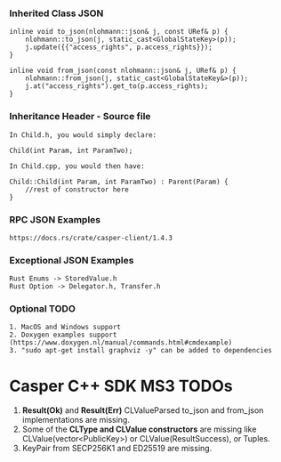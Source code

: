 ### Inherited Class JSON

    inline void to_json(nlohmann::json& j, const URef& p) {
        nlohmann::to_json(j, static_cast<GlobalStateKey>(p));
        j.update({{"access_rights", p.access_rights}});
    }

    inline void from_json(const nlohmann::json& j, URef& p) {
        nlohmann::from_json(j, static_cast<GlobalStateKey&>(p));
        j.at("access_rights").get_to(p.access_rights);
    }

### Inheritance Header - Source file

    In Child.h, you would simply declare:

    Child(int Param, int ParamTwo);

    In Child.cpp, you would then have:

    Child::Child(int Param, int ParamTwo) : Parent(Param) {
        //rest of constructor here
    }

### RPC JSON Examples

    https://docs.rs/crate/casper-client/1.4.3

### Exceptional JSON Examples

    Rust Enums -> StoredValue.h
    Rust Option -> Delegator.h, Transfer.h

### Optional TODO

    1. MacOS and Windows support
    2. Doxygen examples support (https://www.doxygen.nl/manual/commands.html#cmdexample)
    3. "sudo apt-get install graphviz -y" can be added to dependencies

# Casper C++ SDK MS3 TODOs

 1. **Result(Ok)** and **Result(Err)** CLValueParsed to_json and from_json implementations are missing.
 2. Some of the **CLType and CLValue constructors** are missing like CLValue(vector\<PublicKey>) or CLValue(ResultSuccess), or Tuples.
 3. KeyPair from SECP256K1 and ED25519 are missing. 
